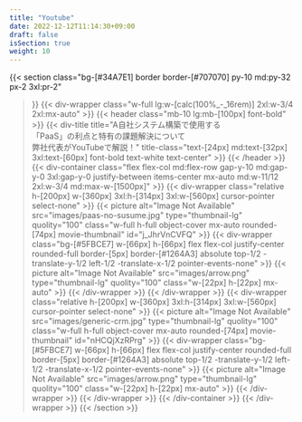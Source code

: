 ```yaml
---
title: "Youtube"
date: 2022-12-12T11:14:30+09:00
draft: false
isSection: true
weight: 10
---
```


{{< section
    class="bg-[#34A7E1] border border-[#707070] py-10 md:py-32 px-2 3xl:pr-2"
>}}
    {{< div-wrapper
        class="w-full lg:w-[calc(100%_-_16rem)] 2xl:w-3/4 2xl:mx-auto"
    >}}
        {{< header
            class="mb-10 lg:mb-[100px] font-bold"
        >}}
            {{< div-title
                title="A自社システム構築で使用する<br class='hidden lg:block'>「PaaS」の利点と特有の課題解決について<br class='hidden lg:block'>弊社代表がYouTubeで解説！"
                title-class="text-[24px] md:text-[32px] 3xl:text-[60px] font-bold text-white text-center"
            >}}
        {{< /header >}}
        {{< div-container
            class="flex flex-col md:flex-row gap-y-10 md:gap-y-0 3xl:gap-y-0 justify-between items-center mx-auto md:w-11/12 2xl:w-3/4 md:max-w-[1500px]"
        >}}
            {{< div-wrapper
                class="relative h-[200px] w-[360px] 3xl:h-[314px] 3xl:w-[560px] cursor-pointer select-none"
            >}}
                {{< picture
                    alt="Image Not Available" src="images/paas-no-susume.jpg" type="thumbnail-lg" quolity="100" class="w-full h-full object-cover mx-auto rounded-[74px] movie-thumbnail"
                    id="j_JhrVnCVFQ" 
                >}}
                {{< div-wrapper
                class="bg-[#5FBCE7] w-[66px] h-[66px] flex flex-col justify-center rounded-full border-[5px] border-[#1264A3] absolute top-1/2 -translate-y-1/2 left-1/2 -translate-x-1/2 pointer-events-none"
                >}}
                    {{< picture
                        alt="Image Not Available" src="images/arrow.png" type="thumbnail-lg" quolity="100" class="w-[22px] h-[22px] mx-auto"
                    >}}
                {{< /div-wrapper >}}
            {{< /div-wrapper >}}
            {{< div-wrapper
                class="relative h-[200px] w-[360px] 3xl:h-[314px] 3xl:w-[560px] cursor-pointer select-none"
            >}}
                {{< picture
                    alt="Image Not Available" src="images/generic-crm.jpg" type="thumbnail-lg" quolity="100" class="w-full h-full object-cover mx-auto rounded-[74px] movie-thumbnail"
                    id="nHCQjXzRPrg"
                >}}
                {{< div-wrapper
                class="bg-[#5FBCE7] w-[66px] h-[66px] flex flex-col justify-center rounded-full border-[5px] border-[#1264A3] absolute top-1/2 -translate-y-1/2 left-1/2 -translate-x-1/2 pointer-events-none"
                >}}
                    {{< picture
                        alt="Image Not Available" src="images/arrow.png" type="thumbnail-lg" quolity="100" class="w-[22px] h-[22px] mx-auto"
                    >}}
                {{< /div-wrapper >}}
            {{< /div-wrapper >}}
        {{< /div-container >}}
    {{< /div-wrapper >}}
{{< /section >}}
